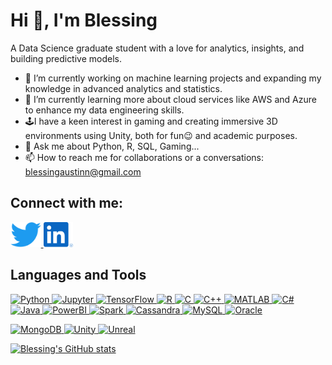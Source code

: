 # Hi 👋, I'm Blessing

A Data Science graduate student with a love for analytics, insights, and building predictive models.

- 🔭 I’m currently working on machine learning projects and expanding my knowledge in advanced analytics and statistics.
- 🌱 I’m currently learning more about cloud services like AWS and Azure to enhance my data engineering skills.
- 🕹️I have a keen interest in gaming and creating immersive 3D environments using Unity, both for fun😉 and academic purposes.
- 💬 Ask me about Python, R, SQL, Gaming...
- 📫 How to reach me for collaborations or a conversations: [blessingaustinn@gmail.com](mailto:blessingaustinn@gmail.com)

## Connect with me:
<p align="left">
  <!-- Social Icons -->
  <a href="https://twitter.com/blessinggaustin">
    <img alt="Twitter" src="https://github.com/Austin-Gabriel/my-profile-assets/blob/main/twitter.svg" height="40" />
  </a>
  <a href="https://www.linkedin.com/in/blessingaustin/">
    <img alt="LinkedIn" src="https://github.com/Austin-Gabriel/my-profile-assets/blob/main/linkedin.svg" height="40" />
  </a>

## Languages and Tools
  <!-- Languages and Tools -->
  <a href="https://www.python.org">
    <img alt="Python" src="https://user-images.githubusercontent.com/25181517/183423507-c056a6f9-1ba8-4312-a350-19bcbc5a8697.png" height="50" />
  </a>
  <a href="https://https://jupyter.org/">
    <img alt="Jupyter" src="https://user-images.githubusercontent.com/25181517/183914128-3fc88b4a-4ac1-40e6-9443-9a30182379b7.png" height="50" />
  </a>
  <a href="https://www.tensorflow.org/">
    <img alt="TensorFlow" src="https://user-images.githubusercontent.com/25181517/223639822-2a01e63a-a7f9-4a39-8930-61431541bc06.png" height="50" />
  </a>
  <a href="https://www.r-project.org/">
    <img alt="R" src="https://www.r-project.org/logo/Rlogo.svg" height="50" />
  </a>
  <a href="https://www.r-project.org/">
    <img alt="C" src="https://user-images.githubusercontent.com/25181517/192106070-46255bcf-65e6-4c6b-a296-bf8d0d8fb2a7.png" height="50" />
  </a>
  <a href="https://www.r-project.org/">
    <img alt="C++" src="https://user-images.githubusercontent.com/25181517/192106073-90fffafe-3562-4ff9-a37e-c77a2da0ff58.png" height="50" />
  </a>
  <a href="https://www.mathworks.com/products/matlab.html">
    <img alt="MATLAB" src="https://user-images.githubusercontent.com/25181517/192106593-610ee31c-995e-4f24-b8e1-0f18eead6fae.png" height="50" />
  </a>
  <a href="https://en.cppreference.com/w/c/language/functions#:~:text=A%20function%20is%20a%20C,user%2Ddefined%20or%20library%20functions.">
    <img alt="C#" src="https://user-images.githubusercontent.com/25181517/121405384-444d7300-c95d-11eb-959f-913020d3bf90.png" height="50" />
  </a>
  <a href="https://www.java.com/en/">
    <img alt="Java" src="https://user-images.githubusercontent.com/25181517/117201156-9a724800-adec-11eb-9a9d-3cd0f67da4bc.png" height="50" />
  </a>
  <a href="https://www.microsoft.com/en-us/power-platform/products/power-bi">
    <img alt="PowerBI" src="https://github.com/microsoft/PowerBI-Icons/blob/main/PNG/Power-BI.png" height="40" />
  </a>
  <a href="https://spark.apache.org/">
    <img alt="Spark" src="https://user-images.githubusercontent.com/25181517/184357834-eba1eee1-6074-4b9c-8ed3-5373868096cc.png" height="50" />
  </a>
  <a href="https://cassandra.apache.org/_/index.html">
    <img alt="Cassandra" src="https://user-images.githubusercontent.com/25181517/183893668-d45b89f9-bd9f-4143-b61a-7db9ac6bbd5e.png" height="50" />
  </a>
  <a href="https://www.mysql.com/">
    <img alt="MySQL" src="https://user-images.githubusercontent.com/25181517/183896128-ec99105a-ec1a-4d85-b08b-1aa1620b2046.png" height="50" />
  </a>
  <a href="https://www.oracle.com/">
    <img alt="Oracle" src="https://user-images.githubusercontent.com/25181517/117208736-bdedc080-adf5-11eb-912f-61c7d43705f6.png" height="50" />
</p>
    
<p align=left >
  </a>
  <a href="https://www.mongodb.com/">
    <img alt="MongoDB" src="https://user-images.githubusercontent.com/25181517/182884177-d48a8579-2cd0-447a-b9a6-ffc7cb02560e.png" height="50" />
  </a>
  <a href="https://unity.com/">
    <img alt="Unity" src="https://user-images.githubusercontent.com/25181517/193427941-9437dbbe-376f-40dc-9573-0ef5c02a26a7.png" height="50" />
  </a>
  <a href="https://www.unrealengine.com/en-US">
    <img alt="Unreal" src="https://github.com/marwin1991/profile-technology-icons/assets/136815194/8470f340-0495-47c2-a95c-3c873e329c00" height="50" />
</p>
 
![Blessing's GitHub stats](https://github-readme-stats.vercel.app/api?username=yourusername&show_icons=true)


